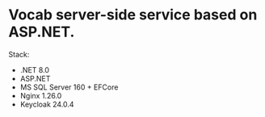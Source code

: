 # Vocab server-side service based on ASP.NET.
Stack:
<ul>
  <li>.NET 8.0</li>
  <li>ASP.NET</li>
  <li>MS SQL Server 160 + EFCore</li>
  <li>Nginx 1.26.0</li>
  <li>Keycloak 24.0.4</li>
</ul>